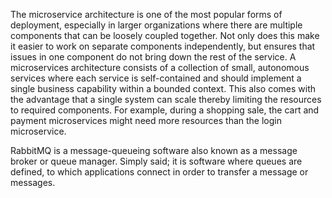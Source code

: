 The microservice architecture is one of the most popular forms of deployment, especially in larger organizations where there are multiple components
that can be loosely coupled together. Not only does this make it easier to work on separate components independently, but ensures that issues in one 
component do not bring down the rest of the service. A microservices architecture consists of a collection of small, autonomous services where each 
service is self-contained and should implement a single business capability within a bounded context. This also comes with the advantage that a single 
system can scale thereby limiting the resources to required components. For example, during a shopping sale, the cart and payment microservices might 
need more resources than the login microservice.

RabbitMQ is a message-queueing software also known as a message broker or queue manager. Simply said; it is software where queues are defined, to which 
applications connect in order to transfer a message or messages.
